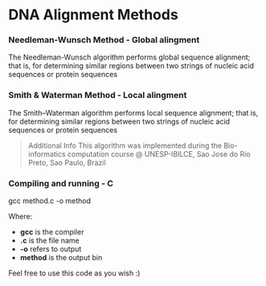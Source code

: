 # DNA Alignment Methods

### Needleman-Wunsch Method - Global alingment

The Needleman-Wunsch algorithm performs global sequence alignment; that is, for determining similar regions between two strings of nucleic acid sequences or protein sequences

### Smith & Waterman Method - Local alingment

The Smith–Waterman algorithm performs local sequence alignment; that is, for determining similar regions between two strings of nucleic acid sequences or protein sequences

> Additional Info
>This algorithm was implemented during the Bio-informatics computation course @ UNESP-IBILCE, Sao Jose do Rio Preto, Sao Paulo, Brazil

### Compiling and running - C

gcc method.c -o method

Where:

- **gcc** is the compiler
- **<method>.c** is the file name
- **-o** refers to output
- **method** is the output bin

Feel free to use this code as you wish :)
